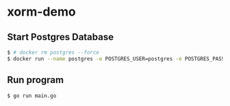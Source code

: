 # xorm-demo

## Start Postgres Database
```bash
$ # docker rm postgres --force
$ docker run --name postgres -e POSTGRES_USER=postgres -e POSTGRES_PASSWORD=postgres -e POSTGRES_DB=xorm-demo -p 5431:5432 -d postgres
```
## Run program
```bash
$ go run main.go
```
